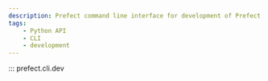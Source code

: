 ```yaml
---
description: Prefect command line interface for development of Prefect.
tags:
    - Python API
    - CLI
    - development
---
```


::: prefect.cli.dev